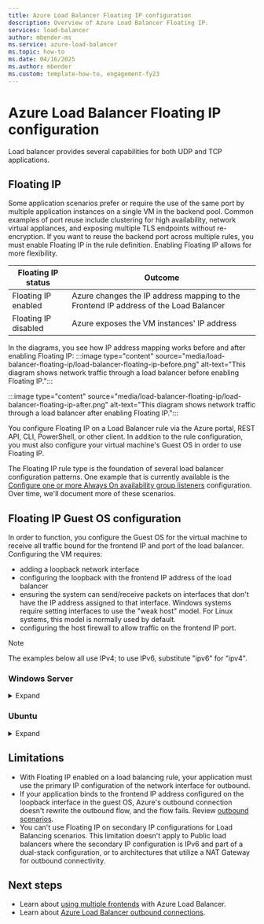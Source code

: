 ```yaml
---
title: Azure Load Balancer Floating IP configuration
description: Overview of Azure Load Balancer Floating IP.
services: load-balancer
author: mbender-ms
ms.service: azure-load-balancer
ms.topic: how-to
ms.date: 04/16/2025
ms.author: mbender
ms.custom: template-how-to, engagement-fy23
---
```


# Azure Load Balancer Floating IP configuration

Load balancer provides several capabilities for both UDP and TCP applications.

## Floating IP

Some application scenarios prefer or require the use of the same port by multiple application instances on a single VM in the backend pool. Common examples of port reuse include clustering for high availability, network virtual appliances, and exposing multiple TLS endpoints without re-encryption. If you want to reuse the backend port across multiple rules, you must enable Floating IP in the rule definition. Enabling Floating IP allows for more flexibility. 

| Floating IP status | Outcome |
| --- | --- | 
| Floating IP enabled | Azure changes the IP address mapping to the Frontend IP address of the Load Balancer | 
| Floating IP disabled |  Azure exposes the VM instances' IP address |

In the diagrams, you see how IP address mapping works before and after enabling Floating IP:
:::image type="content" source="media/load-balancer-floating-ip/load-balancer-floating-ip-before.png" alt-text="This diagram shows network traffic through a load balancer before enabling Floating IP.":::

:::image type="content" source="media/load-balancer-floating-ip/load-balancer-floating-ip-after.png" alt-text="This diagram shows network traffic through a load balancer after enabling Floating IP.":::

You configure Floating IP on a Load Balancer rule via the Azure portal, REST API, CLI, PowerShell, or other client. In addition to the rule configuration, you must also configure your virtual machine's Guest OS in order to use Floating IP.

The Floating IP rule type is the foundation of several load balancer configuration patterns. One example that is currently available is the [Configure one or more Always On availability group listeners](/azure/azure-sql/virtual-machines/windows/availability-group-listener-powershell-configure) configuration. Over time, we'll document more of these scenarios.

## Floating IP Guest OS configuration

In order to function, you configure the Guest OS for the virtual machine to receive all traffic bound for the frontend IP and port of the load balancer. Configuring the VM requires:
* adding a loopback network interface
* configuring the loopback with the frontend IP address of the load balancer
* ensuring the system can send/receive packets on interfaces that don't have the IP address assigned to that interface. Windows systems require setting interfaces to use the "weak host" model. For Linux systems, this model is normally used by default.
* configuring the host firewall to allow traffic on the frontend IP port.

> [!NOTE]
> The examples below all use IPv4; to use IPv6, substitute "ipv6" for "ipv4".

### Windows Server

<details>
  <summary>Expand</summary>

For each VM in the backend pool, run the following commands at a Windows Command Prompt on the server.  

1. To get the list of interface names you have on your VM, enter this command:

    ```console
    netsh interface ipv4 show interface 
    ```
2. For the VM NIC (Azure managed), enter the following command after replacing **interface-name** with the name of the interface you want to use:

    ```console
    netsh interface ipv4 set interface <interface-name> weakhostreceive=enabled
    ```

3. For each loopback interface you added, enter these commands after replacing **loopback-interface-name** with the name of the loopback interface and **floating-IP** and **floating-IPnetmask** with the appropriate values that correspond to the load balancer frontend IP:

    ```console
    netsh interface ipv4 add addr <loopback-interface-name> <floating-IP> <floating-IPnetmask>
    netsh interface ipv4 set interface <loopback-interface-name> weakhostreceive=enabled  weakhostsend=enabled 
    ```

4. Finally, if the guest host uses a firewall, ensure a rule set up so the traffic can reach the VM on the appropriate ports. This example configuration assumes a load balancer frontend IP configuration of 1.2.3.4 and a load balancing rule for port 80:

    ```console
    netsh int ipv4 set int "Ethernet" weakhostreceive=enabled
    netsh int ipv4 add addr "Loopback Pseudo-Interface 1" 1.2.3.4 255.255.255.0
    netsh int ipv4 set int "Loopback Pseudo-Interface 1" weakhostreceive=enabled weakhostsend=enabled
    netsh advfirewall firewall add rule name="http" protocol=TCP localport=80 dir=in action=allow enable=yes
    ```
</details>

### Ubuntu

<details>
  <summary>Expand</summary>

For each VM in the backend pool, run the following commands via an SSH session.

1. To get the list of interface names you have on your VM, type this command:

    ```console
    ip addr
    ```

2. For each loopback interface you added, enter these commands after replacing **loopback-interface-name** with the name of the loopback interface and **floating-IP** and **floating-IPnetmask** with the appropriate values that correspond to the load balancer frontend IP:

    ```console
    sudo ip addr add <floating-IP>/<floating-IPnetmask> dev lo:0
    ```

3. Finally, if the guest host uses a firewall, ensure a rule set up so the traffic can reach the VM on the appropriate ports. This example configuration assumes a load balancer frontend IP configuration of 1.2.3.4, a load balancing rule for port 80, and the use of [UFW (Uncomplicated Firewall)](https://www.wikipedia.org/wiki/Uncomplicated_Firewall) in Ubuntu.

    ```console
    sudo ip addr add 1.2.3.4/24 dev lo:0
    sudo ufw allow 80/tcp
    ```
</details>

## <a name = "limitations"></a>Limitations 

-  With Floating IP enabled on a load balancing rule, your application must use the primary IP configuration of the network interface for outbound.
-  If your application binds to the frontend IP address configured on the loopback interface in the guest OS, Azure's outbound connection doesn't rewrite the outbound flow, and the flow fails. Review [outbound scenarios](load-balancer-outbound-connections.md).
- You can't use Floating IP on secondary IP configurations for Load Balancing scenarios. This limitation doesn't apply to Public load balancers where the secondary IP configuration is IPv6 and part of a dual-stack configuration, or to architectures that utilize a NAT Gateway for outbound connectivity.

## Next steps

- Learn about [using multiple frontends](load-balancer-multivip-overview.md) with Azure Load Balancer.
- Learn about [Azure Load Balancer outbound connections](load-balancer-outbound-connections.md).
